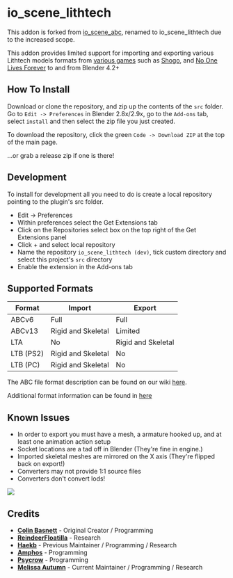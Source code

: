 # io_scene_lithtech

This addon is forked from [io_scene_abc](https://github.com/cmbasnett/io_scene_abc), renamed to io_scene_lithtech due to the increased scope.

This addon provides limited support for importing and exporting various Lithtech models formats from [various games](https://en.wikipedia.org/wiki/LithTech#Games_using_LithTech) such as [Shogo](https://en.wikipedia.org/wiki/Shogo:_Mobile_Armor_Division), and [No One Lives Forever](https://en.wikipedia.org/wiki/The_Operative:_No_One_Lives_Forever) to and from Blender 4.2+

## How To Install

Download or clone the repository, and zip up the contents of the `src` folder. Go to `Edit -> Preferences` in Blender 2.8x/2.9x, go to the `Add-ons` tab, select `install` and then select the zip file you just created.

To download the repository, click the green `Code -> Download ZIP` at the top of the main page.

...or grab a release zip if one is there!

## Development

To install for development all you need to do is create a local repository pointing to the plugin's src folder.

* Edit -> Preferences
* Within preferences select the Get Extensions tab
* Click on the Repositories select box on the top right of the Get Extensions panel
* Click + and select local repository
* Name the repository `io_scene_lithtech (dev)`, tick custom directory and select this project's `src` directory
* Enable the extension in the Add-ons tab

## Supported Formats

| Format    | Import             | Export             |
|-----------|--------------------|--------------------|
| ABCv6     | Full               | Full               |
| ABCv13    | Rigid and Skeletal | Limited            |
| LTA       | No                 | Rigid and Skeletal |
| LTB (PS2) | Rigid and Skeletal | No                 |
| LTB (PC)  | Rigid and Skeletal | No                 |

The ABC file format description can be found on our wiki [here](https://github.com/cmbasnett/io_scene_abc/wiki/ABC).

Additional format information can be found in [here](https://github.com/melissaautumn/io_scene_lithtech/tree/master/research)

## Known Issues
 - In order to export you must have a mesh, a armature hooked up, and at least one animation action setup
 - Socket locations are a tad off in Blender (They're fine in engine.)
 - Imported skeletal meshes are mirrored on the X axis (They're flipped back on export!)
 - Converters may not provide 1:1 source files
 - Converters don't convert lods!

![](https://raw.githubusercontent.com/haekb/io_scene_lithtech/master/doc/readme/example.png)

## Credits
* [**Colin Basnett**](https://github.com/cmbasnett) - Original Creator / Programming
* [**ReindeerFloatilla**](https://github.com/ReindeerFloatilla) - Research
* [**Haekb**](https://github.com/haekb) - Previous Maintainer / Programming / Research
* [**Amphos**](https://github.com/Five-Damned-Dollarz) - Programming
* [**Psycrow**](https://github.com/Psycrow101) - Programming
* [**Melissa Autumn**](https://github.com/melissaautumn) - Current Maintainer / Programming / Research
